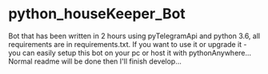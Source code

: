# python_houseKeeper_Bot
Bot that has been written in 2 hours using pyTelegramApi and python 3.6, all requirements are in requirements.txt. If you want to use it or upgrade it - you can easily setup this bot on your pc or host it with pythonAnywhere...  Normal readme will be done then I'll finish develop...
